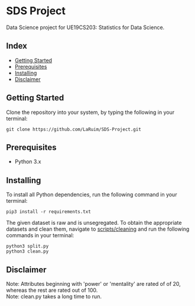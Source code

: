 # SDS Project

Data Science project for UE19CS203: Statistics for Data Science.

## Index

-   [Getting Started](#getting-started)
-   [Prerequisites](#prerequisites)
-   [Installing](#installing)
-   [Disclaimer](#disclaimer)

## Getting Started

Clone the repository into your system, by typing the following in your terminal:

```
git clone https://github.com/LaRuim/SDS-Project.git
```

## Prerequisites

-   Python 3.x

## Installing

To install all Python dependencies, run the following command in your terminal:

```
pip3 install -r requirements.txt
```

The given dataset is raw and is unsegregated. To obtain the appropriate datasets and clean them, navigate to [scripts/cleaning](https://github.com/LaRuim/SDS-Project/tree/master/scripts/cleaning) and run the following commands in your terminal:

```
python3 split.py
python3 clean.py
```

## Disclaimer

Note: Attributes beginning with 'power' or 'mentality' are rated of of 20, whereas the rest are rated out of 100.\
Note: clean.py takes a long time to run.